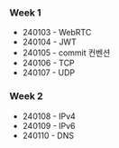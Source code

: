 ### Week 1
- 240103 - WebRTC
- 240104 - JWT
- 240105 - commit 컨벤션
- 240106 - TCP
- 240107 - UDP

### Week 2
- 240108 - IPv4
- 240109 - IPv6
- 240110 - DNS

